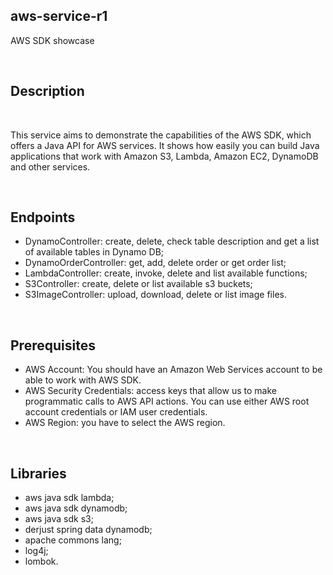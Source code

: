 ## aws-service-r1
AWS SDK showcase

<br/>

## Description

<br/>

This service aims to demonstrate the capabilities of the AWS SDK, which offers a Java API for AWS services.
It shows how easily  you can build Java applications that work with Amazon S3, Lambda, Amazon EC2, DynamoDB and other services.

<br/>

## Endpoints
- DynamoController:  create, delete, check table description and get a list of available tables in Dynamo DB;
- DynamoOrderController: get, add, delete order or get order list;
- LambdaController: create, invoke, delete and list available functions;
- S3Controller: create, delete or list available s3 buckets;
- S3ImageController: upload, download, delete or list image files.

<br/>

## Prerequisites
- AWS Account: You should have an Amazon Web Services account to be able to work with AWS SDK.
- AWS Security Credentials: access keys that allow us to make programmatic calls to AWS API actions. You can use either AWS root account credentials or IAM user credentials.
- AWS Region: you have to select the AWS region.

<br/>

## Libraries
- aws java sdk lambda;
- aws java sdk dynamodb;
- aws java sdk s3;
- derjust spring data dynamodb;
- apache commons lang;
- log4j;
- lombok.